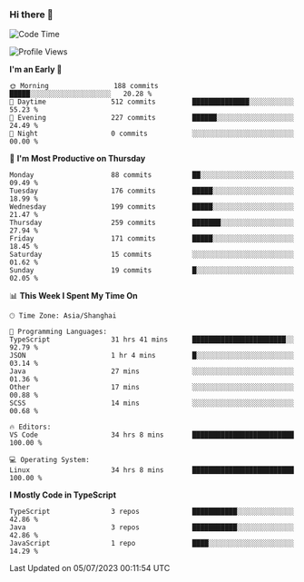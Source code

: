 ### Hi there 👋

<!--
**waynelwz/waynelwz** is a ✨ _special_ ✨ repository because its `README.md` (this file) appears on your GitHub profile.

Here are some ideas to get you started:

- 🔭 I’m currently working on ...
- 🌱 I’m currently learning ...
- 👯 I’m looking to collaborate on ...
- 🤔 I’m looking for help with ...
- 💬 Ask me about ...
- 📫 How to reach me: ...
- 😄 Pronouns: ...
- ⚡ Fun fact: ...
-->

<!--START_SECTION:waka-->
![Code Time](http://img.shields.io/badge/Code%20Time-1%2C595%20hrs%206%20mins-blue)

![Profile Views](http://img.shields.io/badge/Profile%20Views-0-blue)

**I'm an Early 🐤** 

```text
🌞 Morning                188 commits         █████░░░░░░░░░░░░░░░░░░░░   20.28 % 
🌆 Daytime                512 commits         ██████████████░░░░░░░░░░░   55.23 % 
🌃 Evening                227 commits         ██████░░░░░░░░░░░░░░░░░░░   24.49 % 
🌙 Night                  0 commits           ░░░░░░░░░░░░░░░░░░░░░░░░░   00.00 % 
```
📅 **I'm Most Productive on Thursday** 

```text
Monday                   88 commits          ██░░░░░░░░░░░░░░░░░░░░░░░   09.49 % 
Tuesday                  176 commits         █████░░░░░░░░░░░░░░░░░░░░   18.99 % 
Wednesday                199 commits         █████░░░░░░░░░░░░░░░░░░░░   21.47 % 
Thursday                 259 commits         ███████░░░░░░░░░░░░░░░░░░   27.94 % 
Friday                   171 commits         █████░░░░░░░░░░░░░░░░░░░░   18.45 % 
Saturday                 15 commits          ░░░░░░░░░░░░░░░░░░░░░░░░░   01.62 % 
Sunday                   19 commits          █░░░░░░░░░░░░░░░░░░░░░░░░   02.05 % 
```


📊 **This Week I Spent My Time On** 

```text
🕑︎ Time Zone: Asia/Shanghai

💬 Programming Languages: 
TypeScript               31 hrs 41 mins      ███████████████████████░░   92.79 % 
JSON                     1 hr 4 mins         █░░░░░░░░░░░░░░░░░░░░░░░░   03.14 % 
Java                     27 mins             ░░░░░░░░░░░░░░░░░░░░░░░░░   01.36 % 
Other                    17 mins             ░░░░░░░░░░░░░░░░░░░░░░░░░   00.88 % 
SCSS                     14 mins             ░░░░░░░░░░░░░░░░░░░░░░░░░   00.68 % 

🔥 Editors: 
VS Code                  34 hrs 8 mins       █████████████████████████   100.00 % 

💻 Operating System: 
Linux                    34 hrs 8 mins       █████████████████████████   100.00 % 
```

**I Mostly Code in TypeScript** 

```text
TypeScript               3 repos             ███████████░░░░░░░░░░░░░░   42.86 % 
Java                     3 repos             ███████████░░░░░░░░░░░░░░   42.86 % 
JavaScript               1 repo              ████░░░░░░░░░░░░░░░░░░░░░   14.29 % 
```




 Last Updated on 05/07/2023 00:11:54 UTC
<!--END_SECTION:waka-->
